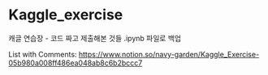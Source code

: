 # Kaggle_exercise
캐글 연습장 - 코드 짜고 제출해본 것들 .ipynb 파일로 백업  

List with Comments: https://www.notion.so/navy-garden/Kaggle_Exercise-05b980a008ff486ea048ab8c6b2bccc7
